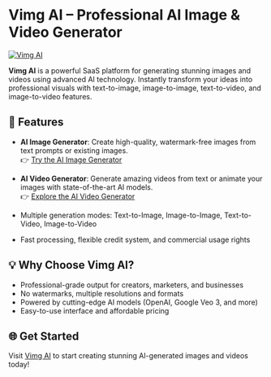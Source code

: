# Vimg AI – Professional AI Image & Video Generator

[![Vimg AI](https://vimg.ai/logo.png)](https://vimg.ai/)

**Vimg AI** is a powerful SaaS platform for generating stunning images and videos using advanced AI technology. Instantly transform your ideas into professional visuals with text-to-image, image-to-image, text-to-video, and image-to-video features.

## 🚀 Features

- **AI Image Generator**: Create high-quality, watermark-free images from text prompts or existing images.  
  👉 [Try the AI Image Generator](https://vimg.ai/)

- **AI Video Generator**: Generate amazing videos from text or animate your images with state-of-the-art AI models.  
  👉 [Explore the AI Video Generator](https://vimg.ai/ai-video-generator)

- Multiple generation modes: Text-to-Image, Image-to-Image, Text-to-Video, Image-to-Video
- Fast processing, flexible credit system, and commercial usage rights

## 💡 Why Choose Vimg AI?

- Professional-grade output for creators, marketers, and businesses
- No watermarks, multiple resolutions and formats
- Powered by cutting-edge AI models (OpenAI, Google Veo 3, and more)
- Easy-to-use interface and affordable pricing

## 🌐 Get Started

Visit [Vimg AI](https://vimg.ai/) to start creating stunning AI-generated images and videos today!
